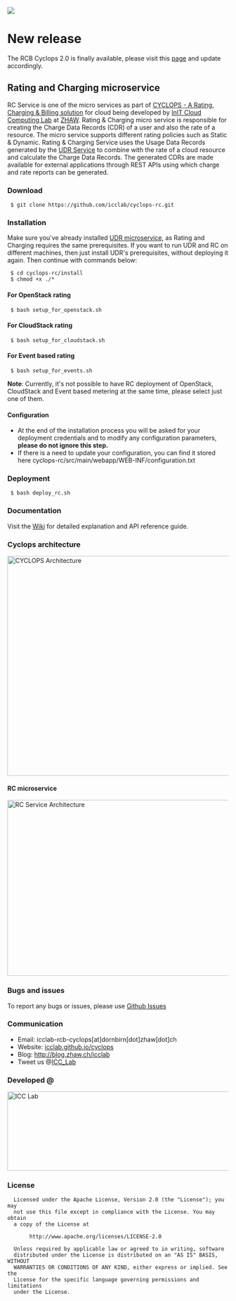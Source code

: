 <a href="http://icclab.github.io/cyclops" target="_blank"><img align="middle" src="http://icclab.github.io/cyclops/assets/images/logo_big.png"></img></a>

# New release
The RCB Cyclops 2.0 is finally available, please visit this <a href="https://github.com/icclab/cyclops">page</a> and update accordingly.

## Rating and Charging microservice
RC Service is one of the micro services as part of <a href="http://icclab.github.io/cyclops" target="_blank">CYCLOPS - A Rating, Charging & Billing solution</a> for cloud being developed by <a href="http://blog.zhaw.ch/icclab/">InIT Cloud Computing Lab</a> at <a href="http://www.zhaw.ch">ZHAW</a>. Rating & Charging micro service is responsible for creating the Charge Data Records (CDR) of a user and also the rate of a resource. The micro service supports different rating policies such as Static & Dynamic. Rating & Charging Service uses the Usage Data Records generated by the <a href="https://github.com/icclab/cyclops-udr">UDR Service</a> to combine with the rate of a cloud resource and calculate the Charge Data Records. The generated CDRs are made available for external applications through REST APIs using which charge and rate reports can be generated. 

### Download
     $ git clone https://github.com/icclab/cyclops-rc.git
### Installation
Make sure you've already installed <a href="https://github.com/icclab/cyclops-udr" target="_blank">UDR microservice</a>, as Rating and Charging requires the same prerequisites. If you want to run UDR and RC on different machines, then just install UDR's prerequisites, without deploying it again. Then continue with commands below:

     $ cd cyclops-rc/install
     $ chmod +x ./*
#### For OpenStack rating
     $ bash setup_for_openstack.sh
#### For CloudStack rating
     $ bash setup_for_cloudstack.sh
#### For Event based rating
     $ bash setup_for_events.sh

<b>Note</b>: Currently, it's not possible to have RC deployment of OpenStack, CloudStack and Event based metering at the same time, please select just one of them.

#### Configuration
 * At the end of the installation process you will be asked for your deployment credentials and to modify any configuration parameters, **please do not ignore this step.**
 * If there is a need to update your configuration, you can find it stored here cyclops-rc/src/main/webapp/WEB-INF/configuration.txt

### Deployment
     $ bash deploy_rc.sh

### Documentation
  Visit the <a href="https://github.com/icclab/cyclops-rc/wiki">Wiki</a> for detailed explanation and API reference guide.

### Cyclops architecture
<img align="middle" src="http://blog.zhaw.ch/icclab/files/2013/05/overall_architecture.png" alt="CYCLOPS Architecture" height="500" width="600"></img>

#### RC microservice
<img align="middle" src="http://blog.zhaw.ch/icclab/files/2015/06/RatingChargingService.png" alt="RC Service Architecture" height="400" width="700"></img>

### Bugs and issues
  To report any bugs or issues, please use <a href="https://github.com/icclab/cyclops-rc/issues">Github Issues</a>
  
### Communication
  * Email: icclab-rcb-cyclops[at]dornbirn[dot]zhaw[dot]ch
  * Website: <a href="http://icclab.github.io/cyclops" target="_blank">icclab.github.io/cyclops</a>
  * Blog: <a href="http://blog.zhaw.ch/icclab" target="_blank">http://blog.zhaw.ch/icclab</a>
  * Tweet us @<a href="https://twitter.com/ICC_Lab">ICC_Lab</a>
   
### Developed @
<img src="http://blog.zhaw.ch/icclab/files/2014/04/icclab_logo.png" alt="ICC Lab" height="180" width="620"></img>

### License
 
      Licensed under the Apache License, Version 2.0 (the "License"); you may
      not use this file except in compliance with the License. You may obtain
      a copy of the License at
 
           http://www.apache.org/licenses/LICENSE-2.0
 
      Unless required by applicable law or agreed to in writing, software
      distributed under the License is distributed on an "AS IS" BASIS, WITHOUT
      WARRANTIES OR CONDITIONS OF ANY KIND, either express or implied. See the
      License for the specific language governing permissions and limitations
      under the License.
